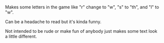 Makes some letters in the game like "r" change to "w", "s" to "th", and "l" to "w". 

Can be a headache to read but it's kinda funny.

Not intended to be rude or make fun of anybody just makes some text look a little different.
